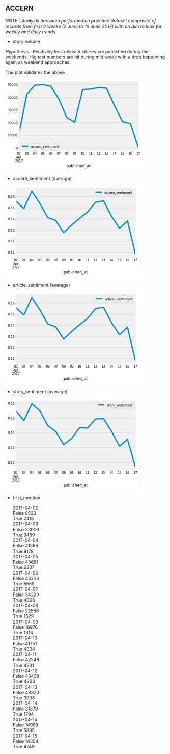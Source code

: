 ## ACCERN

_NOTE : Analysis has been performed on provided dataset comprised of records from first 2 weeks (2 June to 16 June 2017) with an aim to look for weekly and daily trends._

- story volume

*Hypothesis* : Relatively less relevant stories are published during the weekends. Highest numbers are hit during mid-week with a drop happening again as weekend approaches.

The plot validates the above.

![record_counts](./plots/record_counts.png)

- accern_sentiment (average)

![record_counts](./plots/accern_sentiment.png)

- article_sentiment (average)

![record_counts](./plots/article_sentiment.png)

- story_sentiment (average)

![record_counts](./plots/story_sentiment.png)

- first_mention

  2017-04-02    
                False             8533  
                True              2418  
  2017-04-03    
                False            33006  
                True              9459  
  2017-04-04    
                False            41368  
                True              8178  
  2017-04-05    
                False            43661  
                True              6307  
  2017-04-06    
                False            43233  
                True              5558  
  2017-04-07    
                False            34229  
                True              4606  
  2017-04-08    
                False            22566  
                True              1529  
  2017-04-09    
                False            18976  
                True              1314  
  2017-04-10    
                False            41751  
                True              4334  
  2017-04-11    
                False            42248  
                True              4231  
  2017-04-12    
                False            43438  
                True              4303  
  2017-04-13    
                False            43320  
                True              3908  
  2017-04-14    
                False            31379  
                True              1794  
  2017-04-15    
                False            14989  
                True              5885  
  2017-04-16    
                False            14354  
                True              4749
